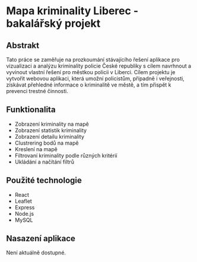 # Mapa kriminality Liberec - bakalářský projekt

## Abstrakt
Tato práce se zaměřuje na prozkoumání stávajícího řešení aplikace pro vizualizaci a analýzu kriminality policie České republiky s cílem navrhnout a vyvinout vlastní řešení pro městkou policii v Liberci. Cílem projektu je vytvořit webovou aplikaci, která umožní policistům, případně i veřejnosti, získávat přehledné informace o kriminalitě ve městě, a tím přispět k prevenci trestné činnosti.

## Funktionalita
- Zobrazení kriminality na mapě
- Zobrazení statistik kriminality
- Zobrazení detailu kriminality
- Clustrering bodů na mapě
- Kreslení na mapě
- Filtrovaní kriminality podle různých kritérií
- Ukládání a načítání filtrů

## Použité technologie
- React
- Leaflet
- Express
- Node.js
- MySQL

## Nasazení aplikace
Není aktuálně dostupné.